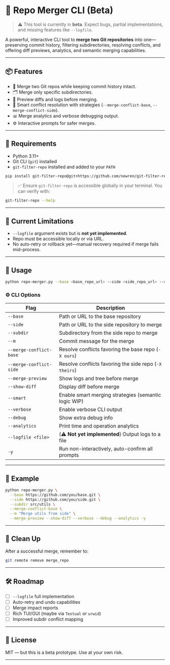 # 🧬 Repo Merger CLI (Beta)

> ⚠️ This tool is currently in **beta**. Expect bugs, partial implementations, and missing features like `--logfile`.

A powerful, interactive CLI tool to **merge two Git repositories** into one—preserving commit history, filtering subdirectories, resolving conflicts, and offering diff previews, analytics, and semantic merging capabilities.

---

## 📦 Features

* 🔀 Merge two Git repos while keeping commit history intact.
* 🗂️ Merge only specific subdirectories.
* 👀 Preview diffs and logs before merging.
* 🧠 Smart conflict resolution with strategies (`--merge-conflict-base`, `--merge-conflict-side`).
* 📊 Merge analytics and verbose debugging output.
* ⚙️ Interactive prompts for safer merges.

---

## 🚧 Requirements

* Python 3.11+
* Git CLI (`git`) installed
* `git-filter-repo` installed and added to your `PATH`

```bash
pip install git-filter-repo@git+https://github.com/newren/git-filter-repo.git
```

> ✅ Ensure `git-filter-repo` is accessible globally in your terminal. You can verify with:

```bash
git-filter-repo --help
```

---

## 🧪 Current Limitations

* `--logfile` argument exists but is **not yet implemented**.
* Repo must be accessible locally or via URL.
* No auto-retry or rollback yet—manual recovery required if merge fails mid-process.

---

## 📜 Usage

```bash
python repo-merger.py --base <base_repo_url> --side <side_repo_url> --subdir src/module --m "Merge commit" --merge-conflict-base --show-diff --merge-preview -y
```

### ⚙️ CLI Options

| Flag                    | Description                                            |
| ----------------------- | ------------------------------------------------------ |
| `--base`                | Path or URL to the base repository                     |
| `--side`                | Path or URL to the side repository to merge            |
| `--subdir`              | Subdirectory from the side repo to merge               |
| `--m`                   | Commit message for the merge                           |
| `--merge-conflict-base` | Resolve conflicts favoring the base repo (`-X ours`)   |
| `--merge-conflict-side` | Resolve conflicts favoring the side repo (`-X theirs`) |
| `--merge-preview`       | Show logs and tree before merge                        |
| `--show-diff`           | Display diff before merge                              |
| `--smart`               | Enable smart merging strategies (semantic logic WIP)   |
| `--verbose`             | Enable verbose CLI output                              |
| `--debug`               | Show extra debug info                                  |
| `--analytics`           | Print time and operation analytics                     |
| `--logfile <file>`      | (⚠️ **Not yet implemented**) Output logs to a file     |
| `-y`                    | Run non-interactively, auto-confirm all prompts        |

---

## 🚀 Example

```bash
python repo-merger.py \
  --base https://github.com/you/base.git \
  --side https://github.com/you/side.git \
  --subdir src/utils \
  --merge-conflict-base \
  --m "Merge utils from side" \
  --merge-preview --show-diff --verbose --debug --analytics -y
```

---

## 🧼 Clean Up

After a successful merge, remember to:

```bash
git remote remove merge_repo
```

---

## 🛠️ Roadmap

* [ ] `--logfile` full implementation
* [ ] Auto-retry and undo capabilities
* [ ] Merge impact reports
* [ ] Rich TUI/GUI (maybe via `Textual` or `urwid`)
* [ ] Improved subdir conflict mapping

---

## 🧠 License

MIT — but this is a beta prototype. Use at your own risk.

---
